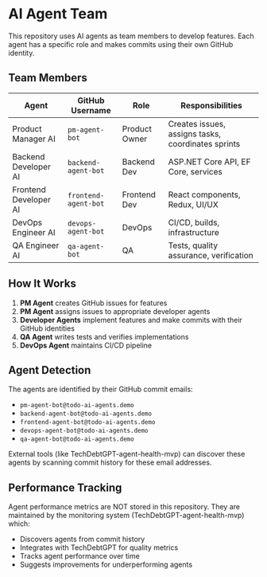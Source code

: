 # AI Agent Team

This repository uses AI agents as team members to develop features. Each agent has a specific role and makes commits using their own GitHub identity.

## Team Members

| Agent | GitHub Username | Role | Responsibilities |
|-------|----------------|------|------------------|
| Product Manager AI | `pm-agent-bot` | Product Owner | Creates issues, assigns tasks, coordinates sprints |
| Backend Developer AI | `backend-agent-bot` | Backend Dev | ASP.NET Core API, EF Core, services |
| Frontend Developer AI | `frontend-agent-bot` | Frontend Dev | React components, Redux, UI/UX |
| DevOps Engineer AI | `devops-agent-bot` | DevOps | CI/CD, builds, infrastructure |
| QA Engineer AI | `qa-agent-bot` | QA | Tests, quality assurance, verification |

## How It Works

1. **PM Agent** creates GitHub issues for features
2. **PM Agent** assigns issues to appropriate developer agents
3. **Developer Agents** implement features and make commits with their GitHub identities
4. **QA Agent** writes tests and verifies implementations
5. **DevOps Agent** maintains CI/CD pipeline

## Agent Detection

The agents are identified by their GitHub commit emails:
- `pm-agent-bot@todo-ai-agents.demo`
- `backend-agent-bot@todo-ai-agents.demo`
- `frontend-agent-bot@todo-ai-agents.demo`
- `devops-agent-bot@todo-ai-agents.demo`
- `qa-agent-bot@todo-ai-agents.demo`

External tools (like TechDebtGPT-agent-health-mvp) can discover these agents by scanning commit history for these email addresses.

## Performance Tracking

Agent performance metrics are NOT stored in this repository. They are maintained by the monitoring system (TechDebtGPT-agent-health-mvp) which:
- Discovers agents from commit history
- Integrates with TechDebtGPT for quality metrics
- Tracks agent performance over time
- Suggests improvements for underperforming agents
